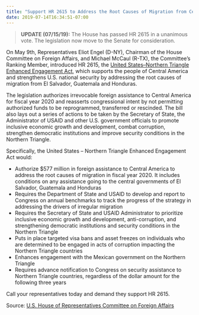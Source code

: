 ```yaml
---
title: "Support HR 2615 to Address the Root Causes of Migration from Central America - Passed House"
date: 2019-07-14T16:34:51-07:00
---
```

>**UPDATE (07/15/19):** The House has passed HR 2615 in a unanimous vote. The legislation now move to the Senate for consideration. 

On May 9th, Representatives Eliot Engel (D-NY), Chairman of the House Committee on Foreign Affairs, and Michael McCaul (R-TX), the Committee’s Ranking Member, introduced HR 2615, the [United States–Northern Triangle Enhanced Engagement Act]( https://www.congress.gov/bill/116th-congress/house-bill/2615
), which supports the people of Central America and strengthens U.S. national security by addressing the root causes of migration from El Salvador, Guatemala and Honduras.

The legislation authorizes irrevocable foreign assistance to Central America for fiscal year 2020 and reasserts congressional intent by not permitting authorized funds to be reprogrammed, transferred or rescinded. The bill also lays out a series of actions to be taken by the Secretary of State, the Administrator of USAID and other U.S. government officials to promote inclusive economic growth and development, combat corruption, strengthen democratic institutions and improve security conditions in the Northern Triangle.

Specifically, the United States – Northern Triangle Enhanced Engagement Act would:

- Authorize $577 million in foreign assistance to Central America to address the root causes of migration in fiscal year 2020. It includes conditions on any assistance going to the central governments of El Salvador, Guatemala and Honduras
- Requires the Department of State and USAID to develop and report to Congress on annual benchmarks to track the progress of the strategy in addressing the drivers of irregular migration
- Requires the Secretary of State and USAID Administrator to prioritize inclusive economic growth and development, anti-corruption, and strengthening democratic institutions and security conditions in the Northern Triangle
- Puts in place targeted visa bans and asset freezes on individuals who are determined to be engaged in acts of corruption impacting the Northern Triangle countries
- Enhances engagement with the Mexican government on the Northern Triangle
- Requires advance notification to Congress on security assistance to Northern Triangle countries, regardless of the dollar amount for the following three years

Call your representatives today and demand they support HR 2615. 

Source: [U.S. House of Representatives Committee on Foreign Affairs](https://foreignaffairs.house.gov/2019/5/engel-mccaul-introduce-legislation-to-address-root-causes-of-migration-from-central-america)
